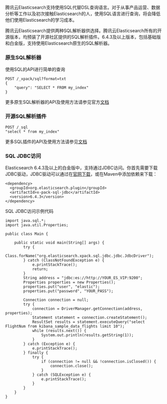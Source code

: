 腾讯云Elasticsearch支持使用SQL代替DSL查询语言。对于从事产品运营、数据分析等工作以及初次接触Elasticsearch的人，使用SQL语言进行查询，将会降低他们使用Elasticsearch的学习成本。

腾讯云Elasticsearch提供两种SQL解析器供选择。腾讯云Elasticsearch所有的开源版本，均预装了开源社区提供的SQL解析插件。6.4.3及以上版本，包括基础版和白金版，支持使用Elasticsearch原生的SQL解析器。

### 原生SQL解析器

使用SQL的API进行简单的查询

```
POST /_xpack/sql?format=txt
{
    "query": "SELECT * FROM my_index"
}
```

更多原生SQL解析器的API及使用方法请参见官方[文档](https://www.elastic.co/guide/en/elasticsearch/reference/6.4/sql-rest.html)

### 开源SQL解析插件

```
POST /_sql
"select * from my_index"
```
更多SQL插件的API及使用方法请参见[文档](https://github.com/NLPchina/elasticsearch-sql/blob/master/README.md)

### SQL JDBC访问

Elasticsearch 6.4.3及以上的白金版中，支持通过JDBC访问。你首先需要下载JDBC驱动，JDBC驱动可以通过在[官网下载](https://www.elastic.co/downloads/jdbc-client)，或在Maven中添加依赖来下载：

```
<dependency>
  <groupId>org.elasticsearch.plugin</groupId>
  <artifactId>x-pack-sql-jdbc</artifactId>
  <version>6.4.3</version>
</dependency>
```

SQL JDBC访问示例代码

```
import java.sql.*;
import java.util.Properties;

public class Main {

    public static void main(String[] args) {
        try {
            Class.forName("org.elasticsearch.xpack.sql.jdbc.jdbc.JdbcDriver");
        } catch (ClassNotFoundException e) {
            e.printStackTrace();
            return;
        }
        String address = "jdbc:es://http://YOUR_ES_VIP:9200";
        Properties properties = new Properties();
        properties.put("user", "elastic");
        properties.put("password", "YOUR_PASS");

        Connection connection = null;
        try {
            connection = DriverManager.getConnection(address, properties);
            Statement statement = connection.createStatement();
            ResultSet results = statement.executeQuery("select FlightNum from kibana_sample_data_flights limit 10");
            while (results.next()) {
                System.out.println(results.getString(1));
            }
        } catch (Exception e) {
            e.printStackTrace();
        } finally {
            try {
                if (connection != null && !connection.isClosed()) {
                    connection.close();
                }
            } catch (SQLException e) {
                e.printStackTrace();
            }
        }
    }
}
```
